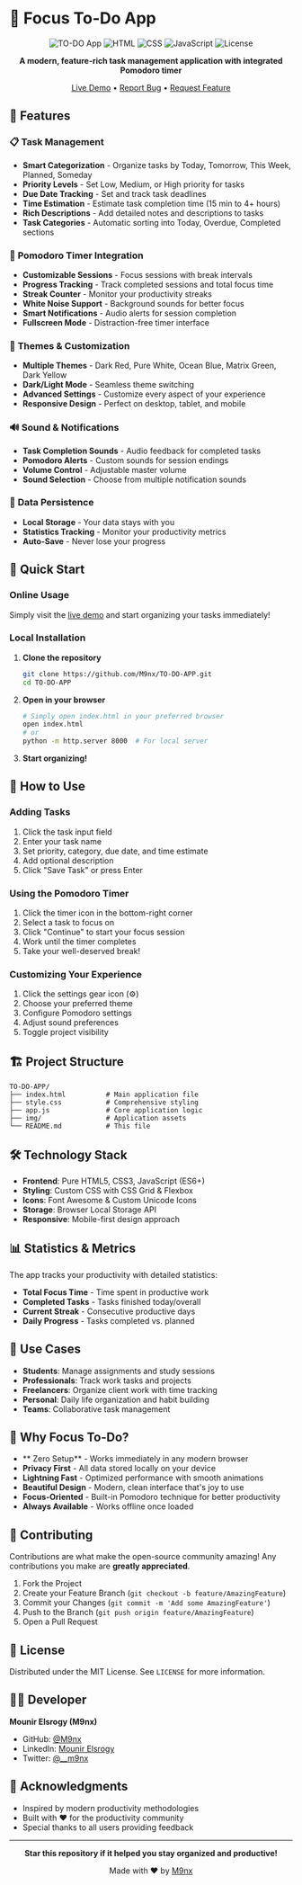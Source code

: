 # 🎯 Focus To-Do App

<div align="center">

![TO-DO App](https://img.shields.io/badge/Version-1.0.0-blue.svg)
![HTML](https://img.shields.io/badge/HTML-18.9%25-orange.svg)
![CSS](https://img.shields.io/badge/CSS-43.7%25-blue.svg)
![JavaScript](https://img.shields.io/badge/JavaScript-37.4%25-yellow.svg)
![License](https://img.shields.io/badge/License-MIT-green.svg)

**A modern, feature-rich task management application with integrated Pomodoro timer**

[Live Demo](https://m9nx.github.io/TO-DO-APP) • [Report Bug](https://github.com/M9nx/TO-DO-APP/issues) • [Request Feature](https://github.com/M9nx/TO-DO-APP/issues)

</div>

## 🌟 Features

### 📋 **Task Management**
-  **Smart Categorization** - Organize tasks by Today, Tomorrow, This Week, Planned, Someday
-  **Priority Levels** - Set Low, Medium, or High priority for tasks
-  **Due Date Tracking** - Set and track task deadlines
-  **Time Estimation** - Estimate task completion time (15 min to 4+ hours)
-  **Rich Descriptions** - Add detailed notes and descriptions to tasks
-  **Task Categories** - Automatic sorting into Today, Overdue, Completed sections

### 🍅 **Pomodoro Timer Integration**
-  **Customizable Sessions** - Focus sessions with break intervals
-  **Progress Tracking** - Track completed sessions and total focus time
-  **Streak Counter** - Monitor your productivity streaks
-  **White Noise Support** - Background sounds for better focus
-  **Smart Notifications** - Audio alerts for session completion
-  **Fullscreen Mode** - Distraction-free timer interface

### 🎨 **Themes & Customization**
-  **Multiple Themes** - Dark Red, Pure White, Ocean Blue, Matrix Green, Dark Yellow
-  **Dark/Light Mode** - Seamless theme switching
-  **Advanced Settings** - Customize every aspect of your experience
-  **Responsive Design** - Perfect on desktop, tablet, and mobile

### 🔊 **Sound & Notifications**
-  **Task Completion Sounds** - Audio feedback for completed tasks
-  **Pomodoro Alerts** - Custom sounds for session endings
-  **Volume Control** - Adjustable master volume
-  **Sound Selection** - Choose from multiple notification sounds

### 💾 **Data Persistence**
-  **Local Storage** - Your data stays with you
-  **Statistics Tracking** - Monitor your productivity metrics
-  **Auto-Save** - Never lose your progress

## 🚀 Quick Start

### Online Usage
Simply visit the [live demo](https://m9nx.github.io/TO-DO-APP) and start organizing your tasks immediately!

### Local Installation

1. **Clone the repository**
   ```bash
   git clone https://github.com/M9nx/TO-DO-APP.git
   cd TO-DO-APP
   ```

2. **Open in your browser**
   ```bash
   # Simply open index.html in your preferred browser
   open index.html
   # or
   python -m http.server 8000  # For local server
   ```

3. **Start organizing!** 

## 📖 How to Use

### Adding Tasks
1. Click the task input field
2. Enter your task name
3. Set priority, category, due date, and time estimate
4. Add optional description
5. Click "Save Task" or press Enter

### Using the Pomodoro Timer
1. Click the timer icon in the bottom-right corner
2. Select a task to focus on
3. Click "Continue" to start your focus session
4. Work until the timer completes
5. Take your well-deserved break!

### Customizing Your Experience
1. Click the settings gear icon (⚙️)
2. Choose your preferred theme
3. Configure Pomodoro settings
4. Adjust sound preferences
5. Toggle project visibility

## 🏗️ Project Structure

```
TO-DO-APP/
├── index.html          # Main application file
├── style.css           # Comprehensive styling
├── app.js              # Core application logic
├── img/                # Application assets
└── README.md           # This file
```

## 🛠️ Technology Stack

- **Frontend**: Pure HTML5, CSS3, JavaScript (ES6+)
- **Styling**: Custom CSS with CSS Grid & Flexbox
- **Icons**: Font Awesome & Custom Unicode Icons
- **Storage**: Browser Local Storage API
- **Responsive**: Mobile-first design approach

## 📊 Statistics & Metrics

The app tracks your productivity with detailed statistics:
-  **Total Focus Time** - Time spent in productive work
-  **Completed Tasks** - Tasks finished today/overall
-  **Current Streak** - Consecutive productive days
-  **Daily Progress** - Tasks completed vs. planned

## 🎯 Use Cases

- **Students**: Manage assignments and study sessions
- **Professionals**: Track work tasks and projects
- **Freelancers**: Organize client work with time tracking
- **Personal**: Daily life organization and habit building
- **Teams**: Collaborative task management

## 🌟 Why Focus To-Do?

- ** Zero Setup** - Works immediately in any modern browser
- **Privacy First** - All data stored locally on your device
- **Lightning Fast** - Optimized performance with smooth animations
- **Beautiful Design** - Modern, clean interface that's joy to use
- **Focus-Oriented** - Built-in Pomodoro technique for better productivity
- **Always Available** - Works offline once loaded

## 🤝 Contributing

Contributions are what make the open-source community amazing! Any contributions you make are **greatly appreciated**.

1. Fork the Project
2. Create your Feature Branch (`git checkout -b feature/AmazingFeature`)
3. Commit your Changes (`git commit -m 'Add some AmazingFeature'`)
4. Push to the Branch (`git push origin feature/AmazingFeature`)
5. Open a Pull Request

## 📝 License

Distributed under the MIT License. See `LICENSE` for more information.

## 👨‍💻 Developer

**Mounir Elsrogy (M9nx)**

-  GitHub: [@M9nx](https://github.com/M9nx)
-  LinkedIn: [Mounir Elsrogy](https://www.linkedin.com/in/mounir-elsrogy-5a6406327)
-  Twitter: [@__m9nx](https://twitter.com/__m9nx)

## 🙏 Acknowledgments

- Inspired by modern productivity methodologies
- Built with ❤️ for the productivity community
- Special thanks to all users providing feedback

---

<div align="center">

**Star this repository if it helped you stay organized and productive!**

Made with ❤️ by [M9nx](https://github.com/M9nx)

</div>
